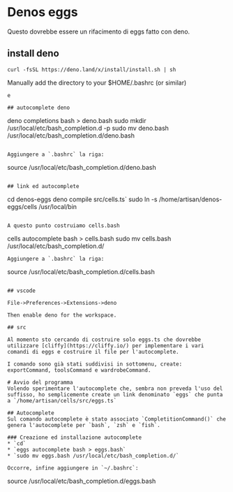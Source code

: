 # Denos eggs

Questo dovrebbe essere un rifacimento di eggs fatto con deno. 

## install deno

```
curl -fsSL https://deno.land/x/install/install.sh | sh
```

Manually add the directory to your $HOME/.bashrc (or similar)
```
e                                                                                                                                           

## autocomplete deno
```
deno completions bash > deno.bash
sudo mkdir /usr/local/etc/bash_completion.d -p
sudo mv deno.bash /usr/local/etc/bash_completion.d/deno.bash
```

Aggiungere a `.bashrc` la riga:
```
source /usr/local/etc/bash_completion.d/deno.bash
```

## link ed autocomplete

```
cd denos-eggs
deno compile src/cells.ts`
sudo ln -s /home/artisan/denos-eggs/cells /usr/local/bin
```

A questo punto costruiamo cells.bash

```
cells autocomplete bash > cells.bash
sudo mv cells.bash /usr/local/etc/bash_completion.d/
```
Aggiungere a `.bashrc` la riga:
```
source /usr/local/etc/bash_completion.d/cells.bash
```

## vscode

File->Preferences->Extensions->deno

Then enable deno for the workspace.

## src

Al momento sto cercando di costruire solo eggs.ts che dovrebbe utilizzare [cliffy](https://cliffy.io/) per implementare i vari comandi di eggs e costruire il file per l'autocomplete.

I comando sono già stati suddivisi in sottomenu, create: exportCommand, toolsCommand e wardrobeCommand.

# Avvio del programma
Volendo sperimentare l'autocomplete che, sembra non preveda l'uso del suffisso, ho semplicemente create un link denominato `eggs` che punta a `/home/artisan/cells/src/eggs.ts`

## Autocomplete
Sul comando autocomplete è stato associato `CompletitionCommand()` che genera l'autocomplete per `bash`, `zsh` e `fish`.

### Creazione ed installazione autocomplete
* `cd`
* `eggs autocomplete bash > eggs.bash`
* `sudo mv eggs.bash /usr/local/etc/bash_completion.d/`

Occorre, infine aggiungere in `~/.bashrc`:

```
source /usr/local/etc/bash_completion.d/eggs.bash
```
